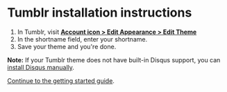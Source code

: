 # Tumblr installation instructions

1. In Tumblr, visit **[Account icon > Edit Appearance > Edit Theme](http://www.tumblr.com/customize)**
2. In the shortname field, enter your shortname.
3. Save your theme and you're done.

**Note:** If your Tumblr theme does not have built-in Disqus support, you can [install Disqus manually](https://help.disqus.com/customer/portal/articles/758168-tumblr-manual-installation-instructions).

[Continue to the getting started guide](https://help.disqus.com/customer/portal/articles/1264625-getting-started).
